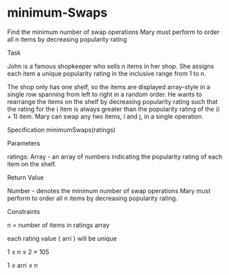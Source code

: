# minimum-Swaps
Find the minimum number of swap operations Mary must perform to order all n items by decreasing popularity rating

Task

John is a famous shopkeeper who sells n items in her shop. She assigns each item a unique popularity rating in the inclusive range from 1 to n.

The shop only has one shelf, so the items are displayed array-style in a single row spanning from left to right in a random order. He wants to rearrange the items on the shelf by decreasing popularity rating such that the rating for the i item is always greater than the popularity rating of the (i + 1) item. Mary can swap any two items, i and j, in a single operation.

Specification
minimumSwaps(ratings)

Parameters

ratings: Array<Number> - an array of numbers indicating the popularity rating of each item on the shelf.

Return Value

Number - denotes the minimum number of swap operations Mary must perform to order all n items by decreasing popularity rating.

Constraints

n = number of items in ratings array

each rating value ( arri ) will be unique

1 ≤ n ≤ 2 × 105

1 ≤ arri ≤ n
